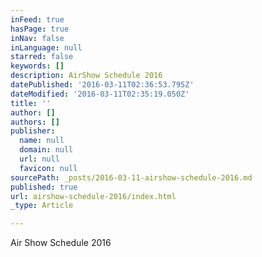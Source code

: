 ```yaml
---
inFeed: true
hasPage: true
inNav: false
inLanguage: null
starred: false
keywords: []
description: AirShow Schedule 2016
datePublished: '2016-03-11T02:36:53.795Z'
dateModified: '2016-03-11T02:35:19.050Z'
title: ''
author: []
authors: []
publisher:
  name: null
  domain: null
  url: null
  favicon: null
sourcePath: _posts/2016-03-11-airshow-schedule-2016.md
published: true
url: airshow-schedule-2016/index.html
_type: Article

---
```

Air Show Schedule 2016